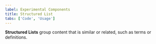 ```yaml
---
label: Experimental Components
title: Structured List
tabs: ['Code', 'Usage']
---
```


<page-intro>**Structured Lists** group content that is similar or related, such as terms or definitions.</page-intro>

<component 
    name="Experimental Structured List"
    component="structured-list" 
    variation="structured-list"
    experimental="true"
    >
</component>
<component 
    name="Experimental Structured List with selection"
    component="structured-list" 
    variation="structured-list--selection"
    experimental="true"
    >
</component>
<component-docs component="structured-list"></component-docs>
